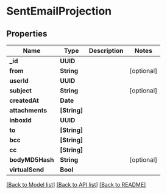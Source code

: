 # SentEmailProjection

## Properties
Name | Type | Description | Notes
------------ | ------------- | ------------- | -------------
**_id** | **UUID** |  | 
**from** | **String** |  | [optional] 
**userId** | **UUID** |  | 
**subject** | **String** |  | [optional] 
**createdAt** | **Date** |  | 
**attachments** | **[String]** |  | 
**inboxId** | **UUID** |  | 
**to** | **[String]** |  | 
**bcc** | **[String]** |  | 
**cc** | **[String]** |  | 
**bodyMD5Hash** | **String** |  | [optional] 
**virtualSend** | **Bool** |  | 

[[Back to Model list]](../README#documentation-for-models) [[Back to API list]](../README#documentation-for-api-endpoints) [[Back to README]](../README)


